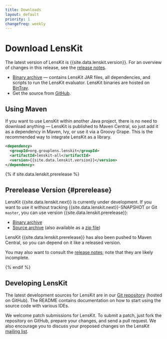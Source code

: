 ```yaml
---
title: Downloads
layout: default
priority: 1
changefreq: weekly
---
```


# Download LensKit

[release notes]: /releases/lenskit-{{site.data.lenskit.version}}.html

The latest version of LensKit is {{site.data.lenskit.version}}.  For an
overview of changes in this release, see the
[release notes][].

[bin.zip]: {{site.data.lenskit.downloadUrl}}/lenskit-{{site.data.lenskit.version}}.zip
[bin.tgz]: {{site.data.lenskit.downloadUrl}}/lenskit-{{site.data.lenskit.version}}.tar.gz
[source]: https://github.com/lenskit/lenskit/releases/tag/lenskit-{{site.data.lenskit.version}}
[BinTray]: https://bintray.com/lenskit/lenskit-releases/lenskit/{{site.data.lenskit.version}}/view

- [Binary archive][bin.zip] —
  contains LensKit JAR files, all dependencies, and scripts to run the LensKit
  evaluator.  LensKit binaries are hosted on [BinTray][].
- Get the source from [GitHub][source].

## Using Maven

If you  want to use LensKit  within another Java project,  there is no
need to download anything — LensKit  is published to Maven Central, so
just add  it as a  dependency in  Maven, Ivy, or  use it via  a Groovy
Grape.  This is the recommended way to integrate LensKit as a library.

~~~xml
<dependency>
  <groupId>org.grouplens.lenskit</groupId>
  <artifactId>lenskit-all</artifactId>
  <version>{{site.data.lenskit.version}}</version>
</dependency>
~~~

{% if site.data.lenskit.prerelease %}
## Prerelease Version {#prerelease}

LensKit {{site.data.lenskit.next}} is currently under development.  If you want to use it without tracking {{site.data.lenskit.next}}-SNAPSHOT or Git `master`, you can use version {{site.data.lenskit.prerelease}}:

[beta.bin.zip]: {{site.data.lenskit.downloadUrl}}/lenskit-{{site.data.lenskit.prerelease}}.zip
[beta.bin.tgz]: {{site.data.lenskit.downloadUrl}}/lenskit-{{site.data.lenskit.prerelease}}.tar.gz
[beta.source.zip]: {{site.data.lenskit.downloadUrl}}/lenskit-{{site.data.lenskit.prerelease}}-source.zip
[beta.source.tgz]: {{site.data.lenskit.downloadUrl}}/lenskit-{{site.data.lenskit.prerelease}}-source.tar.gz

- [Binary archive][beta.bin.zip]
- [Source archive][beta.source.tgz] (also available as a [zip file][beta.source.zip])

LensKit {{site.data.lenskit.prerelease}} has also been pushed to Maven Central, so you can depend on it like a released version.

You may also want to consult the [release notes](../releases/lenskit-{{site.data.lenskit.next}}); note that they are likely incomplete.

{% endif %}

## Developing LensKit

[GH]: https://github.com/grouplens/lenskit
[ML]: https://wwws.cs.umn.edu/mm-cs/listinfo/lenskit

The latest development sources for LensKit are in our
[Git repository][GH] (hosted on GitHub).  The README contains
documentation on how to start using the source code with various IDEs.

We welcome patch submissions for LensKit. To submit a patch, just fork
the repository on GitHub, prepare your changes, and send a pull
request.  We also encourage you to discuss your proposed changes on the
LensKit [mailing list][ml].
